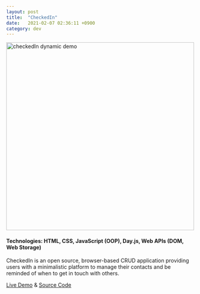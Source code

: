 ```yaml
---
layout: post
title:  "CheckedIn"
date:   2021-02-07 02:36:11 +0900
category: dev
---
```

<a href="https://jinyoungch0i.github.io/CheckedIn/">
    <img src="{{site.base_url}}/dev/assets/images/checkedin.gif" alt='checkedIn dynamic demo' width="500">
</a>

#### **Technologies**: HTML, CSS, JavaScript (OOP), Day.js, Web APIs (DOM, Web Storage)

CheckedIn is an open source, browser-based CRUD application providing users with a minimalistic platform to manage their contacts and be reminded of when to get in touch with others. 

[Live Demo](https://jinyoungch0i.github.io/CheckedIn/) & [Source Code](https://github.com/jinyoungch0i/CheckedIn)
